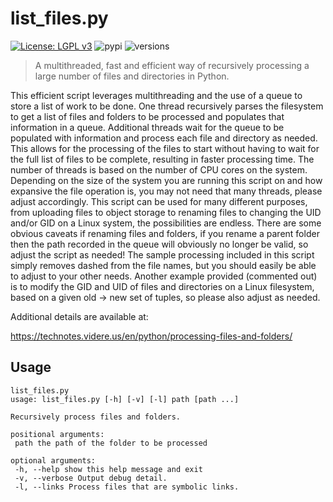 # list_files.py

[![License: LGPL v3](https://img.shields.io/badge/License-LGPL_v3-blue.svg)](https://www.gnu.org/licenses/lgpl-3.0)
![pypi](https://img.shields.io/pypi/v/pybadges.svg)
![versions](https://img.shields.io/pypi/pyversions/pybadges.svg)

> A multithreaded, fast and efficient way of recursively processing a large number of files and directories in Python.

This efficient script leverages multithreading and the use of a queue to store a list of work to be done. One thread recursively parses the filesystem to get a list of files and folders to be processed and populates that information in a queue. Additional threads wait for the queue to be populated with information and process each file and directory as needed. This allows for the processing of the files to start without having to wait for the full list of files to be complete, resulting in faster processing time.
The number of threads is based on the number of CPU cores on the system. Depending on the size of the system you are running this script on and how expansive the file operation is, you may not need that many threads, please adjust accordingly.
This script can be used for many different purposes, from uploading files to object storage to renaming files to changing the UID and/or GID on a Linux system, the possibilities are endless. There are some obvious caveats if renaming files and folders, if you rename a parent folder then the path recorded in the queue will obviously no longer be valid, so adjust the script as needed!
The sample processing included in this script simply removes dashed from the file names, but you should easily be able to adjust to your other needs. Another example provided (commented out) is to modify the GID and UID of files and directories on a Linux filesystem, based on a given old -> new set of tuples, so please also adjust as needed.


Additional details are available at:

https://technotes.videre.us/en/python/processing-files-and-folders/


## Usage

```
list_files.py
usage: list_files.py [-h] [-v] [-l] path [path ...]

Recursively process files and folders.

positional arguments:
 path the path of the folder to be processed

optional arguments:
 -h, --help show this help message and exit
 -v, --verbose Output debug detail.
 -l, --links Process files that are symbolic links.
 ```
